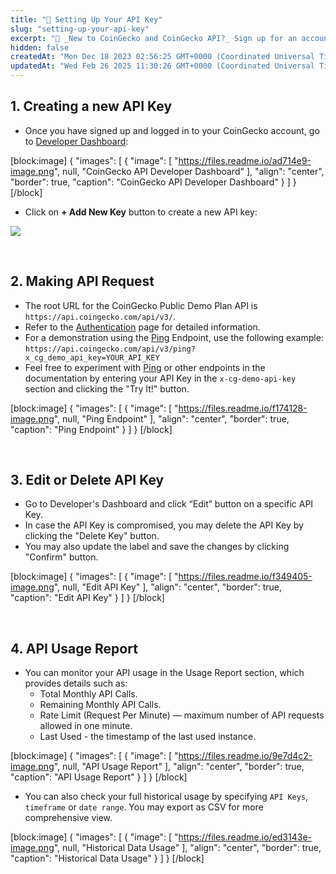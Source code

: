 ```yaml
---
title: "🔑 Setting Up Your API Key"
slug: "setting-up-your-api-key"
excerpt: "👋 _New to CoinGecko and CoinGecko API?_ Sign up for an account [here](https://www.coingecko.com/en/api/pricing)\n\nUser Guide: [How to sign up for CoinGecko Demo API and generate an API key?](https://support.coingecko.com/hc/en-us/articles/21880397454233)"
hidden: false
createdAt: "Mon Dec 18 2023 02:56:25 GMT+0000 (Coordinated Universal Time)"
updatedAt: "Wed Feb 26 2025 11:30:26 GMT+0000 (Coordinated Universal Time)"
---
```

## 1. Creating a new API Key

- Once you have signed up and logged in to your CoinGecko account, go to [Developer Dashboard](https://www.coingecko.com/en/developers/dashboard):

[block:image]
{
  "images": [
    {
      "image": [
        "https://files.readme.io/ad714e9-image.png",
        null,
        "CoinGecko API Developer Dashboard"
      ],
      "align": "center",
      "border": true,
      "caption": "CoinGecko API Developer Dashboard"
    }
  ]
}
[/block]


- Click on **+ Add New Key** button to create a new API key:

![](https://files.readme.io/dce6223-image.png)

<br />

## 2. Making API Request

- The root URL for the CoinGecko Public Demo Plan API is `https://api.coingecko.com/api/v3/`.
- Refer to the [Authentication](/reference/authentication) page for detailed information.
- For a demonstration using the [Ping](/reference/ping-server) Endpoint, use the following example:  
  `https://api.coingecko.com/api/v3/ping?x_cg_demo_api_key=YOUR_API_KEY`
- Feel free to experiment with [Ping](/reference/ping-server) or other endpoints in the documentation by entering your API Key in the `x-cg-demo-api-key` section and clicking the "Try It!" button.

[block:image]
{
  "images": [
    {
      "image": [
        "https://files.readme.io/f174128-image.png",
        null,
        "Ping Endpoint"
      ],
      "align": "center",
      "border": true,
      "caption": "Ping Endpoint"
    }
  ]
}
[/block]


<br />

## 3. Edit or Delete API Key

- Go to Developer's Dashboard and click “Edit” button on a specific API Key.
- In case the API Key is compromised, you may delete the API Key by clicking the "Delete Key" button.
- You may also update the label and save the changes by clicking "Confirm" button.

[block:image]
{
  "images": [
    {
      "image": [
        "https://files.readme.io/f349405-image.png",
        null,
        "Edit API Key"
      ],
      "align": "center",
      "border": true,
      "caption": "Edit API Key"
    }
  ]
}
[/block]


<br />

## 4. API Usage Report

- You can monitor your API usage in the Usage Report section, which provides details such as:
  - Total Monthly API Calls.
  - Remaining Monthly API Calls.
  - Rate Limit (Request Per Minute) — maximum number of API requests allowed in one minute.
  - Last Used - the timestamp of the last used instance.

[block:image]
{
  "images": [
    {
      "image": [
        "https://files.readme.io/9e7d4c2-image.png",
        null,
        "API Usage Report"
      ],
      "align": "center",
      "border": true,
      "caption": "API Usage Report"
    }
  ]
}
[/block]


- You can also check your full historical usage by specifying `API Keys`, `timeframe` or `date range`. You may export as CSV for more comprehensive view.

[block:image]
{
  "images": [
    {
      "image": [
        "https://files.readme.io/ed3143e-image.png",
        null,
        "Historical Data Usage"
      ],
      "align": "center",
      "border": true,
      "caption": "Historical Data Usage"
    }
  ]
}
[/block]
